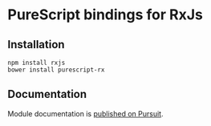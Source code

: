 # PureScript bindings for RxJs

## Installation

```
npm install rxjs
bower install purescript-rx
```

## Documentation

Module documentation is [published on Pursuit](http://pursuit.purescript.org/packages/purescript-rx/). 

